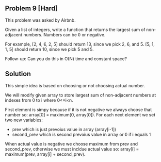 ## Problem 9 [Hard]
This problem was asked by Airbnb.

Given a list of integers, write a function that returns the largest sum of non-adjacent numbers. Numbers can be 0 or negative.

For example, [2, 4, 6, 2, 5] should return 13, since we pick 2, 6, and 5. [5, 1, 1, 5] should return 10, since we pick 5 and 5.

Follow-up: Can you do this in O(N) time and constant space?

## Solution
This simple idea is based on choosing or not choosing actual number.

We will modify given array to store largest sum of non-adjacent numbers at indexes from 0 to i where 0<=i<n.

First element is simpy because if it is not negative we always choose that number so: array[0] = maximum(0, array[0]).
For each next element we set two new variables:
* prev which is just prevoius value in array (array[i-1])
* second_prev which is second prevoius value in array or 0 if i equals 1

When actual value is negative we choose maximum from prev and second_prev,
otherwise we must incldue actual value so: array[i] = maximum(prev, array[i] + second_prev).